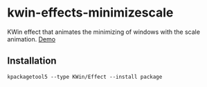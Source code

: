 # kwin-effects-minimizescale

KWin effect that animates the minimizing of windows with the scale animation.
[Demo](https://www.youtube.com/watch?v=N_ILxbRJ-dE)

## Installation

```
kpackagetool5 --type KWin/Effect --install package
```
